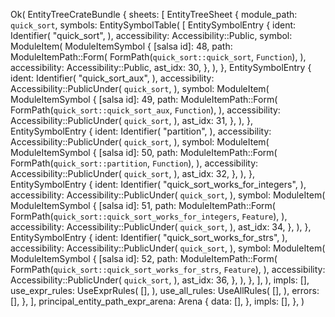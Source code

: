 Ok(
    EntityTreeCrateBundle {
        sheets: [
            EntityTreeSheet {
                module_path: `quick_sort`,
                symbols: EntitySymbolTable(
                    [
                        EntitySymbolEntry {
                            ident: Identifier(
                                "quick_sort",
                            ),
                            accessibility: Accessibility::Public,
                            symbol: ModuleItem(
                                ModuleItemSymbol {
                                    [salsa id]: 48,
                                    path: ModuleItemPath::Form(
                                        FormPath(`quick_sort::quick_sort`, `Function`),
                                    ),
                                    accessibility: Accessibility::Public,
                                    ast_idx: 30,
                                },
                            ),
                        },
                        EntitySymbolEntry {
                            ident: Identifier(
                                "quick_sort_aux",
                            ),
                            accessibility: Accessibility::PublicUnder(
                                `quick_sort`,
                            ),
                            symbol: ModuleItem(
                                ModuleItemSymbol {
                                    [salsa id]: 49,
                                    path: ModuleItemPath::Form(
                                        FormPath(`quick_sort::quick_sort_aux`, `Function`),
                                    ),
                                    accessibility: Accessibility::PublicUnder(
                                        `quick_sort`,
                                    ),
                                    ast_idx: 31,
                                },
                            ),
                        },
                        EntitySymbolEntry {
                            ident: Identifier(
                                "partition",
                            ),
                            accessibility: Accessibility::PublicUnder(
                                `quick_sort`,
                            ),
                            symbol: ModuleItem(
                                ModuleItemSymbol {
                                    [salsa id]: 50,
                                    path: ModuleItemPath::Form(
                                        FormPath(`quick_sort::partition`, `Function`),
                                    ),
                                    accessibility: Accessibility::PublicUnder(
                                        `quick_sort`,
                                    ),
                                    ast_idx: 32,
                                },
                            ),
                        },
                        EntitySymbolEntry {
                            ident: Identifier(
                                "quick_sort_works_for_integers",
                            ),
                            accessibility: Accessibility::PublicUnder(
                                `quick_sort`,
                            ),
                            symbol: ModuleItem(
                                ModuleItemSymbol {
                                    [salsa id]: 51,
                                    path: ModuleItemPath::Form(
                                        FormPath(`quick_sort::quick_sort_works_for_integers`, `Feature`),
                                    ),
                                    accessibility: Accessibility::PublicUnder(
                                        `quick_sort`,
                                    ),
                                    ast_idx: 34,
                                },
                            ),
                        },
                        EntitySymbolEntry {
                            ident: Identifier(
                                "quick_sort_works_for_strs",
                            ),
                            accessibility: Accessibility::PublicUnder(
                                `quick_sort`,
                            ),
                            symbol: ModuleItem(
                                ModuleItemSymbol {
                                    [salsa id]: 52,
                                    path: ModuleItemPath::Form(
                                        FormPath(`quick_sort::quick_sort_works_for_strs`, `Feature`),
                                    ),
                                    accessibility: Accessibility::PublicUnder(
                                        `quick_sort`,
                                    ),
                                    ast_idx: 36,
                                },
                            ),
                        },
                    ],
                ),
                impls: [],
                use_expr_rules: UseExprRules(
                    [],
                ),
                use_all_rules: UseAllRules(
                    [],
                ),
                errors: [],
            },
        ],
        principal_entity_path_expr_arena: Arena {
            data: [],
        },
        impls: [],
    },
)